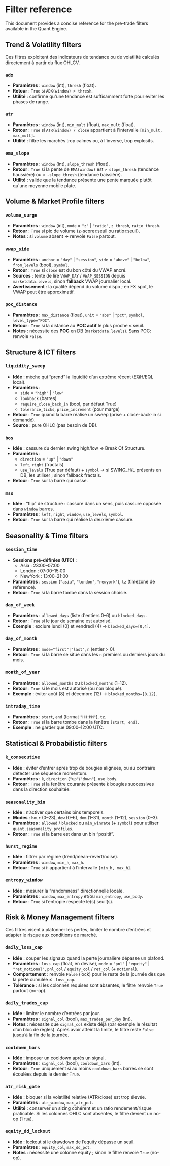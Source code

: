 # Filter reference

This document provides a concise reference for the pre-trade filters available in the Quant Engine.

## Trend & Volatility filters

Ces filtres exploitent des indicateurs de tendance ou de volatilité calculés directement à partir du flux OHLCV.

### `adx`
- **Paramètres** : `window` (int), `thresh` (float).
- **Retour** : `True` si `ADX(window) > thresh`.
- **Utilité** : confirme qu'une tendance est suffisamment forte pour éviter les phases de range.

### `atr`
- **Paramètres** : `window` (int), `min_mult` (float), `max_mult` (float).
- **Retour** : `True` si `ATR(window) / close` appartient à l'intervalle `[min_mult, max_mult]`.
- **Utilité** : filtre les marchés trop calmes ou, à l'inverse, trop explosifs.

### `ema_slope`
- **Paramètres** : `window` (int), `slope_thresh` (float).
- **Retour** : `True` si la pente de `EMA(window)` est `> slope_thresh` (tendance haussière) ou `< -slope_thresh` (tendance baissière).
- **Utilité** : valide que la tendance présente une pente marquée plutôt qu'une moyenne mobile plate.

## Volume & Market Profile filters

### `volume_surge`
- **Paramètres** : `window` (int), `mode` = `"z"` \| `"ratio"`, `z_thresh`, `ratio_thresh`.
- **Retour** : `True` si pic de volume (z-score≥seuil ou ratio≥seuil).
- **Notes** : si `volume` absent → renvoie `False` partout.

### `vwap_side`
- **Paramètres** : `anchor` = `"day"` \| `"session"`, `side` = `"above"` \| `"below"`, `from_levels` (bool), `symbol`.
- **Retour** : `True` si `close` est du bon côté du VWAP ancré.
- **Sources** : tente de lire `VWAP_DAY` / `VWAP_SESSION` depuis `marketdata.levels`, sinon **fallback** VWAP journalier local.
- **Avertissement** : la qualité dépend du volume dispo ; en FX spot, le VWAP peut être approximatif.

### `poc_distance`
- **Paramètres** : `max_distance` (float), `unit` = `"abs"` \| `"pct"`, `symbol`, `level_type="POC"`.
- **Retour** : `True` si la distance au **POC actif** le plus proche ≤ seuil.
- **Notes** : nécessite des **POC** en DB (`marketdata.levels`). Sans POC: renvoie `False`.

## Structure & ICT filters

### `liquidity_sweep`
- **Idée** : mèche qui “prend” la liquidité d’un extrême récent (EQH/EQL local).  
- **Paramètres** :  
  - `side` = `"high"` \| `"low"`  
  - `lookback` (barres)  
  - `require_close_back_in` (bool, par défaut True)  
  - `tolerance_ticks`, `price_increment` (pour marge)  
- **Retour** : `True` quand la barre réalise un sweep (prise + close-back-in si demandé).  
- **Source** : pure OHLC (pas besoin de DB).

### `bos`
- **Idée** : cassure du dernier swing high/low → Break Of Structure.  
- **Paramètres** :  
  - `direction` = `"up"` \| `"down"`  
  - `left`, `right` (fractals)  
  - `use_levels` (True par défaut) + `symbol` → si SWING_H/L présents en DB, les utiliser ; sinon fallback fractals.  
- **Retour** : `True` sur la barre qui casse.  

### `mss`
- **Idée** : “flip” de structure : cassure dans un sens, puis cassure opposée dans `window` barres.
- **Paramètres** : `left`, `right`, `window`, `use_levels`, `symbol`.
- **Retour** : `True` sur la barre qui réalise la deuxième cassure.

## Seasonality & Time filters

### `session_time`
- **Sessions pré-définies (UTC)** :
  - Asia : 23:00–07:00
  - London : 07:00–15:00
  - NewYork : 13:00–21:00
- **Paramètres** : `session` (`"asia"`, `"london"`, `"newyork"`), `tz` (timezone de référence).
- **Retour** : `True` si la barre tombe dans la session choisie.

### `day_of_week`
- **Paramètres** : `allowed_days` (liste d'entiers 0–6) ou `blocked_days`.
- **Retour** : `True` si le jour de semaine est autorisé.
- **Exemple** : exclure lundi (0) et vendredi (4) → `blocked_days=[0,4]`.

### `day_of_month`
- **Paramètres** : `mode="first"|"last"`, `n` (entier > 0).
- **Retour** : `True` si la barre se situe dans les `n` premiers ou derniers jours du mois.

### `month_of_year`
- **Paramètres** : `allowed_months` ou `blocked_months` (1–12).
- **Retour** : `True` si le mois est autorisé (ou non bloqué).
- **Exemple** : éviter août (8) et décembre (12) → `blocked_months=[8,12]`.

### `intraday_time`
- **Paramètres** : `start`, `end` (format `"HH:MM"`), `tz`.
- **Retour** : `True` si la barre tombe dans la fenêtre `[start, end)`.
- **Exemple** : ne garder que 09:00–12:00 UTC.

## Statistical & Probabilistic filters

### `k_consecutive`
- **Idée** : éviter d’entrer après trop de bougies alignées, ou au contraire détecter une séquence momentum.
- **Paramètres** : `k`, `direction` (`"up"`/`"down"`), `use_body`.
- **Retour** : `True` si la fenêtre courante présente `k` bougies successives dans la direction souhaitée.

### `seasonality_bin`
- **Idée** : n’activer que certains bins temporels.
- **Modes** : `hour` (0–23), `dow` (0–6), `dom` (1–31), `month` (1–12), `session` (0–3).
- **Paramètres** : `allowed` / `blocked` ou `min_winrate` (+ `symbol`) pour utiliser `quant.seasonality_profiles`.
- **Retour** : `True` si la barre est dans un bin “positif”.

### `hurst_regime`
- **Idée** : filtrer par régime (trend/mean-revert/noise).
- **Paramètres** : `window`, `min_h`, `max_h`.
- **Retour** : `True` si `H` appartient à l’intervalle `[min_h, max_h]`.

### `entropy_window`
- **Idée** : mesurer la “randomness” directionnelle locale.
- **Paramètres** : `window`, `max_entropy` et/ou `min_entropy`, `use_body`.
- **Retour** : `True` si l’entropie respecte le(s) seuil(s).

## Risk & Money Management filters

Ces filtres visent à plafonner les pertes, limiter le nombre d’entrées et adapter le risque aux conditions de marché.

### `daily_loss_cap`
- **Idée** : couper les signaux quand la perte journalière dépasse un plafond.
- **Paramètres** : `loss_cap` (float, en devise), `mode` = `"pnl"` \| `"equity"` \| `"ret_notional"`, `pnl_col` / `equity_col` / `ret_col` (+ `notional`).
- **Comportement** : renvoie `False` (lock) pour le reste de la journée dès que la perte cumulée ≤ `-loss_cap`.
- **Tolérance** : si les colonnes requises sont absentes, le filtre renvoie `True` partout (no-op).

### `daily_trades_cap`
- **Idée** : limiter le nombre d’entrées par jour.
- **Paramètres** : `signal_col` (bool), `max_trades_per_day` (int).
- **Notes** : nécessite que `signal_col` existe déjà (par exemple le résultat d’un bloc de règles). Après avoir atteint la limite, le filtre reste `False` jusqu’à la fin de la journée.

### `cooldown_bars`
- **Idée** : imposer un cooldown après un signal.
- **Paramètres** : `signal_col` (bool), `cooldown_bars` (int).
- **Retour** : `True` uniquement si au moins `cooldown_bars` barres se sont écoulées depuis le dernier `True`.

### `atr_risk_gate`
- **Idée** : bloquer si la volatilité relative (ATR/close) est trop élevée.
- **Paramètres** : `atr_window`, `max_atr_pct`.
- **Utilité** : conserver un sizing cohérent et un ratio rendement/risque praticable. Si les colonnes OHLC sont absentes, le filtre devient un no-op (`True`).

### `equity_dd_lockout`
- **Idée** : lockout si le drawdown de l’equity dépasse un seuil.
- **Paramètres** : `equity_col`, `max_dd_pct`.
- **Notes** : nécessite une colonne equity ; sinon le filtre renvoie `True` (no-op).
